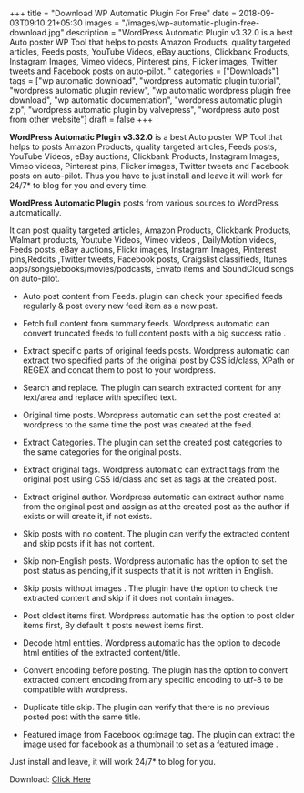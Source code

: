 +++
title = "Download WP Automatic Plugin For Free"
date = 2018-09-03T09:10:21+05:30
images = "/images/wp-automatic-plugin-free-download.jpg"
description = "WordPress Automatic Plugin v3.32.0 is a best Auto poster WP Tool that helps to posts Amazon Products, quality targeted articles, Feeds posts, YouTube Videos, eBay auctions, Clickbank Products, Instagram Images, Vimeo videos, Pinterest pins, Flicker images, Twitter tweets and Facebook posts on auto-pilot. "
categories = ["Downloads"]
tags = ["wp automatic download", "wordpress automatic plugin tutorial", "wordpress automatic plugin review", "wp automatic wordpress plugin free download", "wp automatic documentation", "wordpress automatic plugin zip", "wordpress automatic plugin by valvepress", "wordpress auto post from other website"]
draft = false
+++

**WordPress Automatic Plugin v3.32.0** is a best Auto poster WP Tool that helps to posts Amazon Products, quality targeted articles, Feeds posts, YouTube Videos, eBay auctions, Clickbank Products, Instagram Images, Vimeo videos, Pinterest pins, Flicker images, Twitter tweets and Facebook posts on auto-pilot. Thus you have to just install and leave it will work for 24/7* to blog for you and every time.

**WordPress Automatic Plugin** posts from various sources to WordPress automatically.

It can post quality targeted articles, Amazon Products, Clickbank Products, Walmart products, Youtube Videos, Vimeo videos , DailyMotion videos, Feeds posts, eBay auctions, Flickr images, Instagram Images, Pinterest pins,Reddits ,Twitter tweets, Facebook posts, Craigslist classifieds, Itunes apps/songs/ebooks/movies/podcasts, Envato items and SoundCloud songs on auto-pilot.

* Auto post content from Feeds. plugin can check your specified feeds regularly & post every new feed item as a new post.


* Fetch full content from summary feeds. Wordpress automatic can convert truncated feeds to full content posts with a big success ratio .


* Extract specific parts of original feeds posts. Wordpress automatic can extract two specified parts of the original post by CSS id/class, XPath or REGEX and concat them to post to your wordpress.


* Search and replace. The plugin can search extracted content for any text/area and replace with specified text.


* Original time posts. Wordpress automatic can set the post created at wordpress to the same time the post was created at the feed.


* Extract Categories. The plugin can set the created post categories to the same categories for the original posts.


* Extract original tags. Wordpress automatic can extract tags from the original post using CSS id/class and set as tags at the created post.


* Extract original author. Wordpress automatic can extract author name from the original post and assign as at the created post as the author if exists or will create it, if not exists.


* Skip posts with no content. The plugin can verify the extracted content and skip posts if it has not content.


* Skip non-English posts. Wordpress automatic has the option to set the post status as pending,if it suspects that it is not written in English.


* Skip posts without images . The plugin have the option to check the extracted content and skip if it does not contain images.


* Post oldest items first. Wordpress automatic has the option to post older items first, By default it posts newest items first.


* Decode html entities. Wordpress automatic has the option to decode html entities of the extracted content/title.


* Convert encoding before posting. The plugin has the option to convert extracted content encoding from any specific encoding to utf-8 to be compatible with wordpress.


* Duplicate title skip. The plugin can verify that there is no previous posted post with the same title.


* Featured image from Facebook og:image tag. The plugin can extract the image used for facebook as a thumbnail to set as a featured image .

Just install and leave, it will work 24/7* to blog for you.

Download: [Click Here](https://github.com/serversidefileencryption/level2/releases/download/1.0/wp-automatic.zip)
